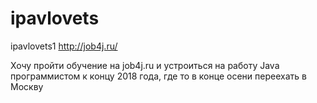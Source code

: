 # ipavlovets
ipavlovets1
 http://job4j.ru/
 
 Хочу пройти обучение на job4j.ru и устроиться на работу Java программистом к концу 2018 года, где то в конце осени переехать в Москву